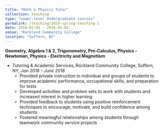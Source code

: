 ```yaml
---
title: "Math & Physics Tutor"
collection: teaching
type: "Lower-level Undergraduate courses"
permalink: /teaching/2014-spring-teaching-1
date: 2018-01-01 - 2018-01-02
venue: "Rockland Community College"
location: "Suffern, NY"
---
```


**Geometry, Algebra 1 & 2, Trigonometry, Pre-Calculus, Physics - Newtonian, Physics - Electricity and Magnetism**
* Tutoring & Academic Services, Rockland Community College, Suffern, NY, *Jan 2018 – June 2018*
  * Provided private instruction to individual and groups of students to improve academic performance,
occupational skills, and preparation for tests
  * Developed activities and problem sets to work with students and increased interest in higher learning
  * Provided feedback to students using positive reinforcement techniques to encourage, motivate, and build confidence 
among students
  * Fostered meaningful relationships among students through teamwork community service projects
